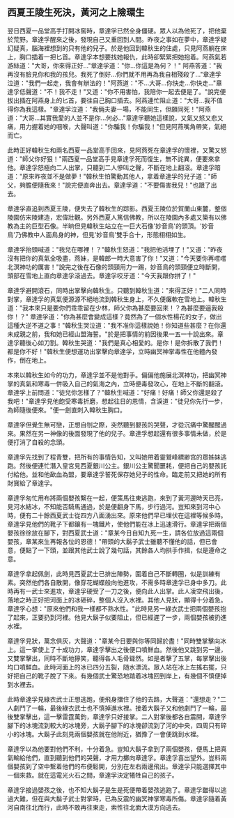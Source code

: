 西夏王陵生死決，黃河之上險環生
------------------------------

翌日西夏一品堂高手打開冰窖時，章達孚已然全身僵硬。眾人以為他死了，把他棄於荒野。章達孚醒來之後，發現自己又重回到人間。昨夜之事如在夢中，章達孚疑幻疑真，腦海裡想到的只有他的兒子。於是他回到韓秋生的住處，只見阿燕躺在床上，胸口插着一把匕首。章達孚本想要找她報仇，此時卻緊緊把她抱着。阿燕氣若游絲道："大哥，你來得正好..."章達孚道："你...你這是為何？！"
阿燕答道："我再沒有臉見你和我的孩兒。我死了倒好...你們就不用再為我自相殘殺了..."章達孚泣道："我們一起走，我會有辦法的！"阿燕道："不...大哥...你快走...你快走..."章達孚低聲道："不！我不走！"又道："你不用害怕，我陪你一起去便是了。"說完便拔出插在阿燕身上的匕首，要往自己胸口插去。阿燕連忙阻止道："大哥...我不值得你為我這樣。"章達孚泣道："我倆夫妻一場，不能同生，但願同死！"阿燕道："大哥...其實我愛的人並不是你...何必..."章達孚聽她這樣說，又氣又怒又悲又痛，用力握着她的咽喉，大聲叫道："你騙我！你騙我！"但見阿燕嘴角帶笑，氣絕而亡。

此時正好韓秋生和兩名西夏一品堂高手回來，見阿燕死在章達孚的懷裡，又驚又怒道："師父你好狠！"兩西夏一品堂高手見章達孚死而復生，無不詫異，便要來拿他。章達孚怒極向二人出掌，只聽到二人慘叫之聲，不斷在地上翻滾。章達孚暗道："原來昨夜並不是做夢！"韓秋生怕驚動其他人，拿着章達孚的兒子道："師父，夠膽便隨我來！"說完便直奔出去。章達孚道："不要傷害我兒！"也跟了出去。

章達孚直追到西夏王陵，便失去了韓秋生的踪影。西夏王陵位於賀蘭山東麓，整個陵園仿宋陵建造，宏偉壯觀。另外西夏人篤信佛教，所以在陵園內多處又築有以佛教為主的巨型石像。半晌但見韓秋生站立在一巨大石像'妙音鳥'的頭頂。'妙音鳥'乃佛教中人面鳥身的神，但見'妙音鳥'雙手合十，形態栩栩如生。

章達孚抬頭喊道："我兒在哪裡！？"韓秋生怒道："我把他活埋了！"又道："昨夜沒有把你的真氣全吸盡，燕妹，是韓郎一時大意害了你！"又道："今天要你再嚐嚐北溟神功的厲害！"說完之後在石像的頭頸用力一踢，妙音鳥的頭頸便立時斷開，頭部在雪地上直向章達孚滾過去。章達孚咬牙道："今天我跟你拼了！"

章達孚避開滾石，同時出掌擊向韓秋生。只聽到韓秋生道："來得正好！"二人同時對掌，章達孚的真氣便源源不絕地流到韓秋生身上，不久便癱軟在雪地上。韓秋生道："我本來只是要你們乖乖留在少林，師父你為甚麼要回來！？為甚麼要逼我殺你！？"
章達孚道："你為甚麼會變成這樣？竟然為了一個水性楊花的女子，做出這種大逆不道之事！"韓秋生哭泣道："我不准你這樣說她！你知道些甚麼？在你還未成親之前，我和她已經山盟海誓。"於是把事情的前因後果一五一十說出來。章達孚聽後心如刀割。韓秋生哭道："我們是真心相愛的。是你！是你拆散了我們！都是你不好！"韓秋生便想運功出掌擊向章達孚，立時幽冥神掌毒性在他體內發作，倒在地上。

本來以韓秋生如今的功力，章達孚並不是他對手。偏偏他施展北溟神功，把幽冥神掌的真氣和寒毒一併吸入自己的氣海之內，立時便毒發攻心，在地上不斷的翻滾。章達孚上前問道："徒兒你怎樣了？"韓秋生喊道："好痛！好痛！師父你還是殺了我吧！"章達孚見他飽受寒毒折磨，想起往日的恩情，含淚道："徒兒你先行一步，為師隨後便來。"便一劍直刺入韓秋生胸口。

章達孚但覺生無可戀，正想自刎之際，突然聽到嬰孩的哭聲，才從沉痛中驚醒醒過來。果然在另一神像的後面發現了他的兒子。章達孚想起還有很多事情未做，於是便打消了自殺的念頭。

章達孚先找到了程青雙，把所有的事情告知，又叫她帶着靈鷲峰縹緲宫的眾姊妹逃跑。然後便連忙潛入皇宮見西夏銀川公主。銀川公主驚聞噩耗，便把自己的嬰孩託付給他。並和他歃血為盟，要章達孚誓死保存她兒子的性命。臨走前又把她的所有財寶給了章達孚。

章達孚匆忙用布將兩個嬰孩繫在一起，便策馬往東逃跑，來到了黃河邊時天已亮，見河水結冰，不知能否騎馬通過，於是便翻身下馬，步行過河。豈知來到河中心時，便有二十餘西夏武士從四方八面湧出來。原來他們早已埋伏在這裡等候多時。章達孚見他們的靴子下都鑲有一塊鐵片，使他們能在冰上迅速滑行。章達孚把兩個嬰孩徐徐放在腳下，對西夏武士道："章某今日自知九死一生，請各位放過這兩個嬰孩，章某來生再報各位的恩德！"帶頭的大鬍子武士雖聽不懂他的話，但已會意，便點了一下頭，並跟其他武士說了幾句話，其餘各人均拱手作揖，似是遵命之意。

章達孚拿起佩劍，此時見西夏武士已排出陣勢，圍着自己不斷轉圈，似是訓練有素。突然他們各自散開，像穿花蝴蝶般向他進攻，不需多時章達孚已身中多刀。此時再有一武士來進攻，章達孚硬受了一刀之後，便向此人出掌。此人凌空飛出後，落地之時正好把河面上的冰砸碎，整個人沒入水裡。其他人見狀，顯得十分着急。章達孚心想："原來他們和我一樣都不熟水性。"此時見另一綠衣武士把兩個嬰孩抱了起來，正要扔到河裡。他見大鬍子似要阻止，但已經遲了一步，兩個嬰孩被扔進水裡。

章達孚見狀，萬念俱灰，大聲道："章某今日要與你等同歸於盡！"同時雙掌擊向冰上。這一掌使上了十成功力，章達孚擊出之後便口噴鮮血。然後他又跳到另一邊，又雙掌擊出，同時不斷地獰笑，聽得各人毛骨聳然。如是者擊了五掌，每掌擊出後均口噴鮮血。此時河面上的冰已四分五裂，随水漂流。眾人站在冰上左搖右擺，只好把自己的靴子脫了下來。有幾個武士驚恐地踏着冰塊回到岸上，有幾個不慎便掉到水裡去。

此時章達孚見綠衣武士正想逃跑，便飛身擋住了他的去路，大聲道："還想走？"二人劇鬥了一輪，最後綠衣武士也不慎掉進水裡。接着大鬍子又和他劇鬥了一輪，最後雙掌擊出，這一擊雷霆萬鈞，章達孚只好接掌。二人對掌後都各自震開，章達孚腳下的冰塊流到較大的冰塊旁，大鬍子腳下的冰塊卻流到了河的中央，四周只有碎小的冰塊。大鬍子此刻見兩個嬰孩就在他附近，猶豫了一會便跳到水裡。

章達孚以為他要對他們不利，十分着急。豈知大鬍子拿到了兩個嬰孩，便馬上把真氣輸給他們，直到聽到他們的哭聲，才用力擲向章達孚。章達孚喜出望外。豈料兩個嬰孩到了空中繫着他們的布便鬆開，分別在左右兩邊飛出。章達孚只能選擇其中一個來救。就在這電光火石之間，章達孚決定犧牲自己的孩子。

章達孚接過嬰孩之後，也不知大鬍子是生是死便帶着嬰孩逃跑了。章達孚雖得以逃過大難，但在與大鬍子武士對掌時，已為反震的幽冥神掌寒毒所傷。章達孚隨着黃河自南往北而行，此時不敢再往東走，索性往北面大漠方向逃去。

